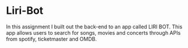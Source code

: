 # Liri-Bot

In this assignment I built out the back-end to an app called LIRI BOT.
This app allows users to search for songs, movies and concerts through
APIs from spotify, ticketmaster and OMDB.
